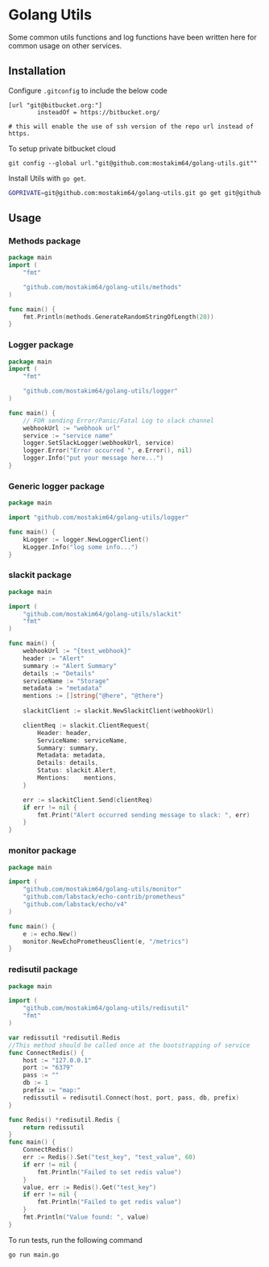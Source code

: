 
# Golang Utils

Some common utils functions and log functions have been written here for common usage on other services. 

## Installation
Configure `.gitconfig` to include the below code
```
[url "git@bitbucket.org:"]
        insteadOf = https://bitbucket.org/

# this will enable the use of ssh version of the repo url instead of https.
```

To setup private bitbucket cloud
```
git config --global url."git@github.com:mostakim64/golang-utils.git""
```

Install Utils with `go get`.

```bash
GOPRIVATE=git@github.com:mostakim64/golang-utils.git go get git@github.com:mostakim64/golang-utils
```

## Usage
### Methods package
```go
package main
import (
	"fmt"

	"github.com/mostakim64/golang-utils/methods"
)

func main() {
	fmt.Println(methods.GenerateRandomStringOfLength(20))
}
```

### Logger package
```go
package main
import (
	"fmt"

	"github.com/mostakim64/golang-utils/logger"
)

func main() {
	// FOR sending Error/Panic/Fatal Log to slack channel
	webhookUrl := "webhook url"
	service := "service name"
	logger.SetSlackLogger(webhookUrl, service)
	logger.Error("Error occurred ", e.Error(), nil)
	logger.Info("put your message here...")
}
```

### Generic logger package
```go
package main

import "github.com/mostakim64/golang-utils/logger"

func main() {
	kLogger := logger.NewLoggerClient()
	kLogger.Info("log some info...")
}

```

### slackit package
```go
package main

import (
	"github.com/mostakim64/golang-utils/slackit"
	"fmt"
)

func main() {
	webhookUrl := "{test_webhook}"
	header := "Alert"
	summary := "Alert Summary"
	details := "Details"
	serviceName := "Storage"
	metadata := "metadata"
	mentions := []string{"@here", "@there"}
	
	slackitClient := slackit.NewSlackitClient(webhookUrl)

	clientReq := slackit.ClientRequest{
		Header: header,
		ServiceName: serviceName,
		Summary: summary,
		Metadata: metadata,
		Details: details,
		Status: slackit.Alert,
		Mentions:    mentions,
	}

	err := slackitClient.Send(clientReq)
	if err != nil {
		fmt.Print("Alert occurred sending message to slack: ", err)
	}
}
```

### monitor package

```go
package main

import (
	"github.com/mostakim64/golang-utils/monitor"
	"github.com/labstack/echo-contrib/prometheus"
	"github.com/labstack/echo/v4"
)

func main() {
	e := echo.New()
	monitor.NewEchoPrometheusClient(e, "/metrics")
}
```

### redisutil package
```go
package main

import (
	"github.com/mostakim64/golang-utils/redisutil"
	"fmt"
)

var redissutil *redisutil.Redis
//This method should be called once at the bootstrapping of service
func ConnectRedis() {
	host := "127.0.0.1"
	port := "6379"
	pass := ""
	db := 1
	prefix := "map:"
	redissutil = redisutil.Connect(host, port, pass, db, prefix)
}

func Redis() *redisutil.Redis {
	return redissutil
}
func main() {
	ConnectRedis()
	err := Redis().Set("test_key", "test_value", 60)
	if err != nil {
		fmt.Println("Failed to set redis value")
    }
	value, err := Redis().Get("test_key")
	if err != nil {
		fmt.Println("Failed to get redis value")
    }
	fmt.Println("Value found: ", value)
}

```


To run tests, run the following command

```bash
go run main.go
```


